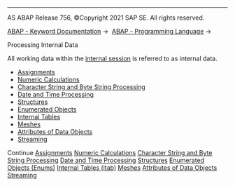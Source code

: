   

* * *

AS ABAP Release 756, ©Copyright 2021 SAP SE. All rights reserved.

[ABAP - Keyword Documentation](https://help.sap.com/doc/abapdocu_756_index_htm/7.56/en-US/abenabap.htm) →  [ABAP - Programming Language](https://help.sap.com/doc/abapdocu_756_index_htm/7.56/en-US/abenabap_reference.htm) → 

Processing Internal Data

All working data within the [internal session](https://help.sap.com/doc/abapdocu_756_index_htm/7.56/en-US/abeninternal_session_glosry.htm "Glossary Entry") is referred to as internal data.

-   [Assignments](https://help.sap.com/doc/abapdocu_756_index_htm/7.56/en-US/abenvalue_assignments.htm)
-   [Numeric Calculations](https://help.sap.com/doc/abapdocu_756_index_htm/7.56/en-US/abencompute_expressions.htm)
-   [Character String and Byte String Processing](https://help.sap.com/doc/abapdocu_756_index_htm/7.56/en-US/abenabap_data_string.htm)
-   [Date and Time Processing](https://help.sap.com/doc/abapdocu_756_index_htm/7.56/en-US/abendate_time_processing.htm)
-   [Structures](https://help.sap.com/doc/abapdocu_756_index_htm/7.56/en-US/abendata_objects_structure.htm)
-   [Enumerated Objects](https://help.sap.com/doc/abapdocu_756_index_htm/7.56/en-US/abenenumerated_types_usage.htm)
-   [Internal Tables](https://help.sap.com/doc/abapdocu_756_index_htm/7.56/en-US/abenitab.htm)
-   [Meshes](https://help.sap.com/doc/abapdocu_756_index_htm/7.56/en-US/abenabap_meshes.htm)
-   [Attributes of Data Objects](https://help.sap.com/doc/abapdocu_756_index_htm/7.56/en-US/abendescribe_field.htm)
-   [Streaming](https://help.sap.com/doc/abapdocu_756_index_htm/7.56/en-US/abenstreaming.htm)

Continue
[Assignments](https://help.sap.com/doc/abapdocu_756_index_htm/7.56/en-US/abenvalue_assignments.htm)
[Numeric Calculations](https://help.sap.com/doc/abapdocu_756_index_htm/7.56/en-US/abencompute_expressions.htm)
[Character String and Byte String Processing](https://help.sap.com/doc/abapdocu_756_index_htm/7.56/en-US/abenabap_data_string.htm)
[Date and Time Processing](https://help.sap.com/doc/abapdocu_756_index_htm/7.56/en-US/abendate_time_processing.htm)
[Structures](https://help.sap.com/doc/abapdocu_756_index_htm/7.56/en-US/abendata_objects_structure.htm)
[Enumerated Objects (Enums)](https://help.sap.com/doc/abapdocu_756_index_htm/7.56/en-US/abenenumerated_types_usage.htm)
[Internal Tables (itab)](https://help.sap.com/doc/abapdocu_756_index_htm/7.56/en-US/abenitab.htm)
[Meshes](https://help.sap.com/doc/abapdocu_756_index_htm/7.56/en-US/abenabap_meshes.htm)
[Attributes of Data Objects](https://help.sap.com/doc/abapdocu_756_index_htm/7.56/en-US/abendescribe_field.htm)
[Streaming](https://help.sap.com/doc/abapdocu_756_index_htm/7.56/en-US/abenstreaming.htm)